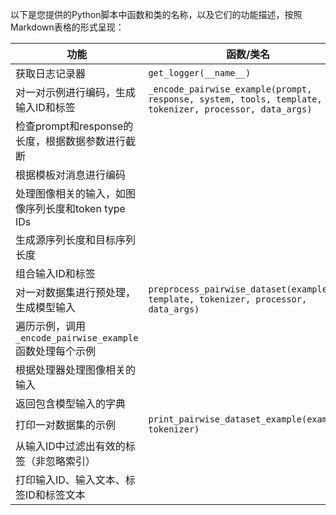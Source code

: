 以下是您提供的Python脚本中函数和类的名称，以及它们的功能描述，按照Markdown表格的形式呈现：

| 功能| 函数/类名|
|---|---|
|获取日志记录器| `get_logger(__name__)`|
|对一对示例进行编码，生成输入ID和标签| `_encode_pairwise_example(prompt, response, system, tools, template, tokenizer, processor, data_args)`|
|检查prompt和response的长度，根据数据参数进行截断|
|根据模板对消息进行编码|
|处理图像相关的输入，如图像序列长度和token type IDs|
|生成源序列长度和目标序列长度|
|组合输入ID和标签|
|对一对数据集进行预处理，生成模型输入| `preprocess_pairwise_dataset(examples, template, tokenizer, processor, data_args)`|
|遍历示例，调用 `_encode_pairwise_example` 函数处理每个示例|
|根据处理器处理图像相关的输入|
|返回包含模型输入的字典|
|打印一对数据集的示例| `print_pairwise_dataset_example(example, tokenizer)`|
|从输入ID中过滤出有效的标签（非忽略索引）|
|打印输入ID、输入文本、标签ID和标签文本|
